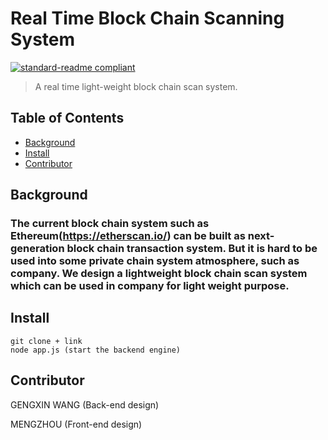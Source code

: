 # Real Time Block Chain Scanning System

[![standard-readme compliant](https://img.shields.io/badge/readme%20style-standard-brightgreen.svg?style=flat-square)](https://github.com/RichardLitt/standard-readme)

> A real time light-weight block chain scan system.


## Table of Contents

- [Background](#background)
- [Install](#install)
- [Contributor](#Contributor)

## Background

### The current block chain system such as Ethereum(https://etherscan.io/) can be built as next-generation block chain transaction system. But it is hard to be used into some private chain system atmosphere, such as company. We design a lightweight block chain scan system which can be used in company for light weight purpose.


## Install

```
git clone + link
node app.js (start the backend engine)
```

## Contributor

GENGXIN WANG (Back-end design)

MENGZHOU (Front-end design)
